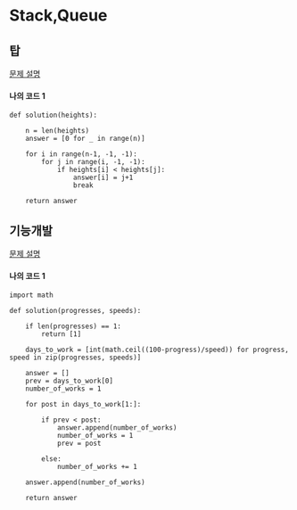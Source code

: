 # Stack,Queue

## 탑
<a href="https://programmers.co.kr/learn/courses/30/lessons/42588" target="_blank"> 문제 설명 <a>

#### 나의 코드 1
	def solution(heights):
	    
	    n = len(heights)
	    answer = [0 for _ in range(n)]
	    
	    for i in range(n-1, -1, -1):
	        for j in range(i, -1, -1):
	            if heights[i] < heights[j]:
	                answer[i] = j+1
	                break
	
	    return answer
	    
## 기능개발
<a href="https://programmers.co.kr/learn/courses/30/lessons/42586" target="_blank"> 문제 설명 <a>

#### 나의 코드 1
	import math
	
	def solution(progresses, speeds):
	    
	    if len(progresses) == 1:
	        return [1]
	
	    days_to_work = [int(math.ceil((100-progress)/speed)) for progress, speed in zip(progresses, speeds)]
	
	    answer = []
	    prev = days_to_work[0]
	    number_of_works = 1
	
	    for post in days_to_work[1:]:
	        
	        if prev < post:
	            answer.append(number_of_works)
	            number_of_works = 1
	            prev = post
	            
	        else:
	            number_of_works += 1 
	
	    answer.append(number_of_works)
	
	    return answer